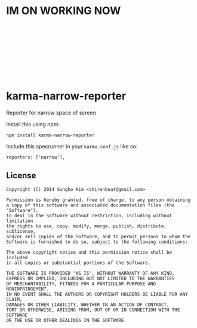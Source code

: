<br >

# IM ON WORKING NOW

<br >
<br >
<br >
<br >
<br >
<br >
<br >
<br >



karma-narrow-reporter
=====================

Reporter for narrow space of screen

Install this using npm:

    npm install karma-narrow-reporter

Include this specrunner in your `karma.conf.js` like so:

    reporters: ['narrow'],

License
-------
    Copyright (C) 2014 Sungho Kim <shirenbeat@gmail.com>

    Permission is hereby granted, free of charge, to any person obtaining
    a copy of this software and associated documentation files (the "Software"),
    to deal in the Software without restriction, including without limitation
    the rights to use, copy, modify, merge, publish, distribute, sublicense,
    and/or sell copies of the Software, and to permit persons to whom the
    Software is furnished to do so, subject to the following conditions:

    The above copyright notice and this permission notice shall be included
    in all copies or substantial portions of the Software.

    THE SOFTWARE IS PROVIDED "AS IS", WITHOUT WARRANTY OF ANY KIND,
    EXPRESS OR IMPLIED, INCLUDING BUT NOT LIMITED TO THE WARRANTIES
    OF MERCHANTABILITY, FITNESS FOR A PARTICULAR PURPOSE AND NONINFRINGEMENT.
    IN NO EVENT SHALL THE AUTHORS OR COPYRIGHT HOLDERS BE LIABLE FOR ANY CLAIM,
    DAMAGES OR OTHER LIABILITY, WHETHER IN AN ACTION OF CONTRACT,
    TORT OR OTHERWISE, ARISING FROM, OUT OF OR IN CONNECTION WITH THE SOFTWARE
    OR THE USE OR OTHER DEALINGS IN THE SOFTWARE.
